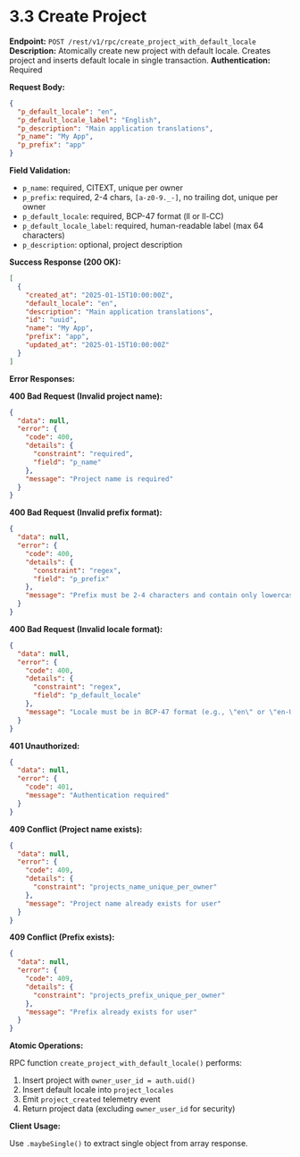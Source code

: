 # 3.3 Create Project

**Endpoint:** `POST /rest/v1/rpc/create_project_with_default_locale`
**Description:** Atomically create new project with default locale. Creates project and inserts default locale in single transaction.
**Authentication:** Required

**Request Body:**

```json
{
  "p_default_locale": "en",
  "p_default_locale_label": "English",
  "p_description": "Main application translations",
  "p_name": "My App",
  "p_prefix": "app"
}
```

**Field Validation:**

- `p_name`: required, CITEXT, unique per owner
- `p_prefix`: required, 2-4 chars, `[a-z0-9._-]`, no trailing dot, unique per owner
- `p_default_locale`: required, BCP-47 format (ll or ll-CC)
- `p_default_locale_label`: required, human-readable label (max 64 characters)
- `p_description`: optional, project description

**Success Response (200 OK):**

```json
[
  {
    "created_at": "2025-01-15T10:00:00Z",
    "default_locale": "en",
    "description": "Main application translations",
    "id": "uuid",
    "name": "My App",
    "prefix": "app",
    "updated_at": "2025-01-15T10:00:00Z"
  }
]
```

**Error Responses:**

**400 Bad Request (Invalid project name):**

```json
{
  "data": null,
  "error": {
    "code": 400,
    "details": {
      "constraint": "required",
      "field": "p_name"
    },
    "message": "Project name is required"
  }
}
```

**400 Bad Request (Invalid prefix format):**

```json
{
  "data": null,
  "error": {
    "code": 400,
    "details": {
      "constraint": "regex",
      "field": "p_prefix"
    },
    "message": "Prefix must be 2-4 characters and contain only lowercase letters, numbers, dots, underscores, and hyphens"
  }
}
```

**400 Bad Request (Invalid locale format):**

```json
{
  "data": null,
  "error": {
    "code": 400,
    "details": {
      "constraint": "regex",
      "field": "p_default_locale"
    },
    "message": "Locale must be in BCP-47 format (e.g., \"en\" or \"en-US\")"
  }
}
```

**401 Unauthorized:**

```json
{
  "data": null,
  "error": {
    "code": 401,
    "message": "Authentication required"
  }
}
```

**409 Conflict (Project name exists):**

```json
{
  "data": null,
  "error": {
    "code": 409,
    "details": {
      "constraint": "projects_name_unique_per_owner"
    },
    "message": "Project name already exists for user"
  }
}
```

**409 Conflict (Prefix exists):**

```json
{
  "data": null,
  "error": {
    "code": 409,
    "details": {
      "constraint": "projects_prefix_unique_per_owner"
    },
    "message": "Prefix already exists for user"
  }
}
```

**Atomic Operations:**

RPC function `create_project_with_default_locale()` performs:

1. Insert project with `owner_user_id = auth.uid()`
2. Insert default locale into `project_locales`
3. Emit `project_created` telemetry event
4. Return project data (excluding `owner_user_id` for security)

**Client Usage:**

Use `.maybeSingle()` to extract single object from array response.
